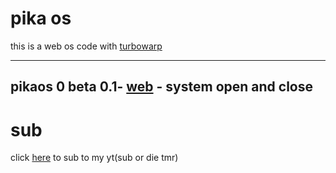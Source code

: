 # pika os
this is a web os code with [turbowarp](https://turbowarp.org)


---
pikaos 0 beta 0.1- [web](https://zeke-youtube.github.io/pikaos/0/beta/0.1) - system open and close
---
# sub
click [here](https://youtube.com/@ilikeyoutube796) to sub to my yt(sub or die tmr)
